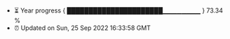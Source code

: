- ⏳ Year progress { ██████████████████████▁▁▁▁▁▁▁▁ } 73.34 %
- ⏰ Updated on Sun, 25 Sep 2022 16:33:58 GMT

